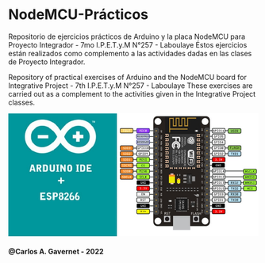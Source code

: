 # NodeMCU-Prácticos
Repositorio de ejercicios prácticos de Arduino y la placa NodeMCU para Proyecto Integrador - 7mo I.P.E.T.y.M N°257 - Laboulaye
Éstos ejercicios están realizados como complemento a las actividades dadas en las clases de Proyecto Integrador.

Repository of practical exercises of Arduino and the NodeMCU board for Integrative Project - 7th I.P.E.T.y.M N°257 - Laboulaye
These exercises are carried out as a complement to the activities given in the Integrative Project classes.

![Image Text](https://github.com/cgavernet/NodeMCU-Practicos/blob/main/ArduinoEsp8266.png)

#### @Carlos A. Gavernet - 2022
